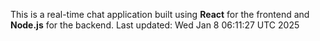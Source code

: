 This is a real-time chat application built using **React** for the frontend and **Node.js** for the backend.
Last updated: Wed Jan  8 06:11:27 UTC 2025
